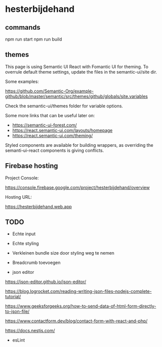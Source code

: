 # hesterbijdehand

## commands

npm run start
npm run build

## themes

This page is using Semantic UI React with Fomantic UI for theming.
To overrule default theme settings, update the files in the semantic-ui/site dir.

Some examples:

https://github.com/Semantic-Org/example-github/blob/master/semantic/src/themes/github/globals/site.variables

Check the semantic-ui/themes folder for variable options.

Some more links that can be useful later on:

- https://semantic-ui-forest.com/
- https://react.semantic-ui.com/layouts/homepage
- https://react.semantic-ui.com/theming/

Styled components are available for building wrappers, as overriding the semanti-ui-react components is giving conflicts.

## Firebase hosting

Project Console:

https://console.firebase.google.com/project/hesterbijdehand/overview

Hosting URL:

https://hesterbijdehand.web.app

## TODO

- Echte input
- Echte styling

- Verkleinen bundle size door styling weg te nemen

- Breadcrumb toevoegen

- json editor

https://json-editor.github.io/json-editor/

https://blog.logrocket.com/reading-writing-json-files-nodejs-complete-tutorial/

https://www.geeksforgeeks.org/how-to-send-data-of-html-form-directly-to-json-file/

https://www.contactform.dev/blog/contact-form-with-react-and-php/

https://docs.nestjs.com/

- esLint
